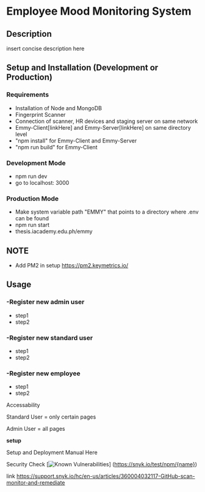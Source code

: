 # Employee Mood Monitoring System

## Description

insert concise description here

## Setup and Installation (Development or Production)

### Requirements

- Installation of Node and MongoDB
- Fingerprint Scanner
- Connection of scanner, HR devices and staging server on same network
- Emmy-Client[linkHere] and Emmy-Server[linkHere] on same directory level
- "npm install" for Emmy-Client and Emmy-Server
- "npm run build" for Emmy-Client

### Development Mode

- npm run dev
- go to localhost: 3000

### Production Mode

- Make system variable path "EMMY" that points to a directory where .env can be found
- npm run start
- thesis.iacademy.edu.ph/emmy

## NOTE
- Add PM2 in setup https://pm2.keymetrics.io/

## Usage

### -Register new admin user

- step1
- step2

### -Register new standard user

- step1
- step2

### -Register new employee

- step1
- step2

Accessability

Standard User = only certain pages

Admin User = all pages

**setup**

Setup and Deployment Manual Here

Security Check
[![Known Vulnerabilities](https://snyk.io/test/npm/{name}/badge.svg)]
(https://snyk.io/test/npm/{name})

link https://support.snyk.io/hc/en-us/articles/360004032117-GitHub-scan-monitor-and-remediate
